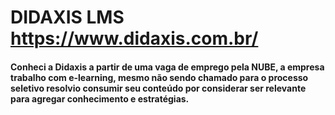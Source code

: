 # DIDAXIS LMS https://www.didaxis.com.br/
#### Conheci a Didaxis a partir de uma vaga de emprego pela NUBE, a empresa trabalho com e-learning, mesmo não sendo chamado para o processo seletivo resolvio consumir seu conteúdo por considerar ser relevante para agregar conhecimento e estratégias.

